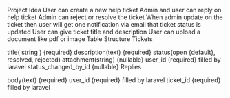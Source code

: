 Project Idea
User can create a new help ticket
Admin and user can reply on help ticket
Admin can reject or resolve the ticket
When admin update on the ticket then user will get one notification via email that ticket status is updated
User can give ticket title and description
User can upload a document like pdf or image
Table Structure
Tickets

title( string ) {required}
description(text) {required}
status(open {default}, resolved, rejected)
attachment(string) {nullable}
user_id {required} filled by laravel
status_changed_by_id {nullable}
Replies

body(text) {required}
user_id {required} filled by laravel
ticket_id {required} filled by laravel
